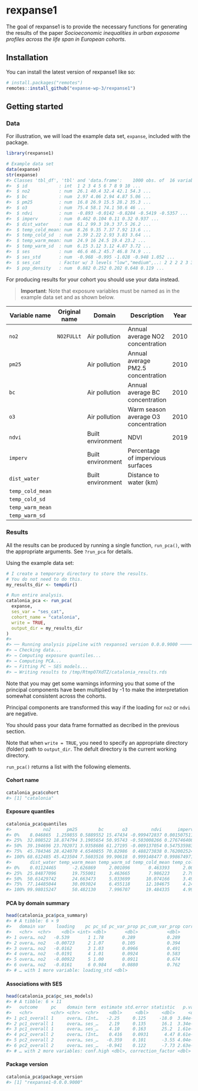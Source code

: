 
<!-- README.md is generated from README.Rmd. Please edit that file -->

# rexpanse1

<!-- badges: start -->

<!-- badges: end -->

The goal of rexpanse1 is to provide the necessary functions for
generating the results of the paper *Socioeconomic inequalities in urban
exposome profiles across the life span in European cohorts*.

## Installation

You can install the latest version of rexpanse1 like so:

``` r
# install.packages("remotes")
remotes::install_github("expanse-wp-3/rexpanse1")
```

## Getting started

### Data

For illustration, we will load the example data set, `expanse`, included
with the package.

``` r
library(rexpanse1)

# Example data set
data(expanse)
str(expanse)
#> Classes 'tbl_df', 'tbl' and 'data.frame':    1000 obs. of  16 variables:
#>  $ id            : int  1 2 3 4 5 6 7 8 9 10 ...
#>  $ no2           : num  26.1 40.4 32.4 42.1 54.3 ...
#>  $ bc            : num  2.97 4.06 2.94 4.87 5.06 ...
#>  $ pm25          : num  16.8 26.9 15.5 28.2 35.3 ...
#>  $ o3            : num  75.4 58.1 74.1 50.6 46 ...
#>  $ ndvi          : num  -0.893 -0.0142 -0.8284 -0.5419 -0.5357 ...
#>  $ imperv        : num  0.462 0.104 0.11 0.32 0.937 ...
#>  $ dist_water    : num  61.2 99.3 19.3 37.5 26.2 ...
#>  $ temp_cold_mean: num  8.26 9.35 7.37 7.92 13.6 ...
#>  $ temp_cold_sd  : num  2.39 2.22 2.93 3.83 3.64 ...
#>  $ temp_warm_mean: num  24.9 16 24.5 19.4 23.2 ...
#>  $ temp_warm_sd  : num  6.15 3.12 3.12 4.87 3.72 ...
#>  $ ses           : num  46.6 46.2 45.7 46.8 74.9 ...
#>  $ ses_std       : num  -0.968 -0.995 -1.028 -0.948 1.052 ...
#>  $ ses_cat       : Factor w/ 3 levels "low","medium",..: 2 2 2 2 3 3 2 2 2 2 ...
#>  $ pop_density   : num  0.882 0.252 0.202 0.648 0.119 ...
```

For producing results for your cohort you should use your data instead.

> **Important**: Note that exposure variables must be named as in the
> example data set and as shown below.

| Variable name    | Original name | Domain            | Description                          | Year | Version |
| ---------------- | ------------- | ----------------- | ------------------------------------ | ---- | ------- |
| `no2`            | `NO2FULLt`    | Air pollution     | Annual average NO2 concentration     | 2010 | Pilot   |
| `pm25`           |               | Air pollution     | Annual average PM2.5 concentration   | 2010 | Pilot   |
| `bc`             |               | Air pollution     | Annual average BC concentration      | 2010 | Pilot   |
| `o3`             |               | Air pollution     | Warm season average O3 concentration | 2010 | Pilot   |
| `ndvi`           |               | Built environment | NDVI                                 | 2019 | Pilot   |
| `imperv`         |               | Built environment | Percentage of impervious surfaces    |      | Pilot   |
| `dist_water`     |               | Built environment | Distance to water (km)               |      | Pilot   |
| `temp_cold_mean` |               |                   |                                      |      |         |
| `temp_cold_sd`   |               |                   |                                      |      |         |
| `temp_warm_mean` |               |                   |                                      |      |         |
| `temp_warm_sd`   |               |                   |                                      |      |         |

### Results

All the results can be produced by running a single function,
`run_pca()`, with the appropriate arguments. See `?run_pca` for details.

Using the example data set:

``` r
# I create a temporary directory to store the results.
# You do not need to do this.
my_results_dir <- tempdir()

# Run entire analysis.
catalonia_pca <- run_pca(
  expanse,
  ses_var = "ses_cat",
  cohort_name = "catalonia",
  write = TRUE,
  output_dir = my_results_dir
)
#> 
#> ── Running analysis pipeline with rexpanse1 version 0.0.0.9000 ──────────────────────────────────────────
#> → Checking data...
#> → Computing exposure quantiles...
#> → Computing PCA...
#> → Fitting PC ~ SES models...
#> → Writing results to /tmp/RtmpO7XdTZ/catalonia_results.rds
```

Note that you may get some warnings informing you that some of the
principal components have been multiplied by -1 to make the
interpretation somewhat consistent across the cohorts.

Principal components are transformed this way if the loading for `no2`
or `ndvi` are negative.

You should pass your data frame formatted as decribed in the previous
section.

Note that when `write = TRUE`, you need to specify an appropriate
directory (folder) path to `output_dir`. The defult directory is the
current working directory.

`run_pca()` returns a list with the following elements.

#### Cohort name

``` r
catalonia_pca$cohort
#> [1] "catalonia"
```

#### Exposure quantiles

``` r
catalonia_pca$quantiles
#>            no2      pm25        bc       o3         ndvi      imperv
#> 0%    8.046865  1.259855 0.5889552 15.47434 -0.999472837 0.001507511
#> 25%  32.808522 18.874794 3.1905654 50.95743 -0.503008266 0.276746408
#> 50%  39.194696 23.702071 3.9358686 61.27195 -0.009137054 0.547535983
#> 75%  45.784346 28.424070 4.6540855 70.82986  0.488273838 0.762002524
#> 100% 68.612485 45.423504 7.5603516 99.90618  0.999148477 0.998674971
#>       dist_water temp_warm_mean temp_warm_sd temp_cold_mean temp_cold_sd
#> 0%    0.01124465      -2.626869     2.001096       0.463393     2.006105
#> 25%  25.84877096      19.755001     3.463665       7.986223     2.797981
#> 50%  50.61429742      24.663473     5.033699      10.074166     3.496788
#> 75%  77.14485044      30.093024     6.455118      12.104675     4.244186
#> 100% 99.98015247      50.482130     7.996707      19.484335     4.994085
```

#### PCA by domain summary

``` r
head(catalonia_pca$pca_summary)
#> # A tibble: 6 × 9
#>   domain var    loading    pc pc_sd pc_var_prop pc_cum_var_prop correction_fact…
#>   <chr>  <chr>    <dbl> <int> <dbl>       <dbl>           <dbl>            <dbl>
#> 1 overa… no2   -0.539       1 1.78       0.289            0.289               -1
#> 2 overa… no2   -0.00723     2 1.07       0.105            0.394               -1
#> 3 overa… no2   -0.0162      3 1.03       0.0966           0.491               -1
#> 4 overa… no2   -0.0191      4 1.01       0.0924           0.583               -1
#> 5 overa… no2   -0.00922     5 1.00       0.0911           0.674               -1
#> 6 overa… no2   -0.0161      6 0.984      0.0880           0.762               -1
#> # … with 1 more variable: loading_std <dbl>
```

#### Associations with SES

``` r
head(catalonia_pca$pc_ses_models)
#> # A tibble: 6 × 11
#>   outcome     pc    domain term  estimate std.error statistic   p.value conf.low
#>   <chr>       <chr> <chr>  <chr>    <dbl>     <dbl>     <dbl>     <dbl>    <dbl>
#> 1 pc1_overall 1     overa… (Int…   -2.25     0.125     -18.0  3.84e- 63   -2.49 
#> 2 pc1_overall 1     overa… ses_…    2.19     0.135      16.1  3.34e- 52    1.92 
#> 3 pc1_overall 1     overa… ses_…    4.10     0.163      25.2  1.61e-108    3.78 
#> 4 pc2_overall 2     overa… (Int…    0.416    0.0931      4.47 8.61e-  6    0.234
#> 5 pc2_overall 2     overa… ses_…   -0.359    0.101      -3.55 4.04e-  4   -0.557
#> 6 pc2_overall 2     overa… ses_…   -0.941    0.122      -7.73 2.63e- 14   -1.18 
#> # … with 2 more variables: conf.high <dbl>, correction_factor <dbl>
```

#### Package version

``` r
catalonia_pca$package_version
#> [1] "rexpanse1-0.0.0.9000"
```
